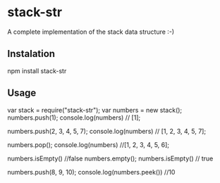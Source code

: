 # stack-str
A complete implementation of the stack data structure :-)
## Instalation
npm install stack-str
## Usage
var stack = require("stack-str");
var numbers = new stack();
numbers.push(1); 
console.log(numbers) // [1];

numbers.push(2, 3, 4, 5, 7);
console.log(numbers) // [1, 2, 3, 4, 5, 7];

numbers.pop();
console.log(numbers) //[1, 2, 3, 4, 5, 6];

numbers.isEmpty() //false
numbers.empty();
numbers.isEmpty() // true

numbers.push(8, 9, 10);
console.log(numbers.peek()) //10